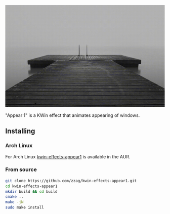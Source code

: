 ![Slow motion](demo/slow-motion.gif)

"Appear 1" is a KWin effect that animates appearing of windows.

## Installing

### Arch Linux

For Arch Linux [kwin-effects-appear1](https://aur.archlinux.org/packages/kwin-effects-appear1/)
is available in the AUR.

### From source

```sh
git clone https://github.com/zzag/kwin-effects-appear1.git
cd kwin-effects-appear1
mkdir build && cd build
cmake ..
make -jN
sudo make install
```
